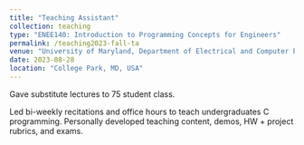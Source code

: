 ```yaml
---
title: "Teaching Assistant"
collection: teaching
type: "ENEE140: Introduction to Programming Concepts for Engineers"
permalink: /teaching2023-fall-ta
venue: "University of Maryland, Department of Electrical and Computer Engineering"
date: 2023-08-28
location: "College Park, MD, USA"
---
```


Gave substitute lectures to 75 student class.

Led bi-weekly recitations and office hours to teach undergraduates C programming. Personally developed teaching content, demos, HW + project rubrics, and exams.
